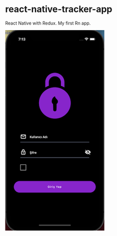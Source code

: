 # react-native-tracker-app
React Native with Redux. My first Rn app.

![Login!](app-images/loginDark.png)
